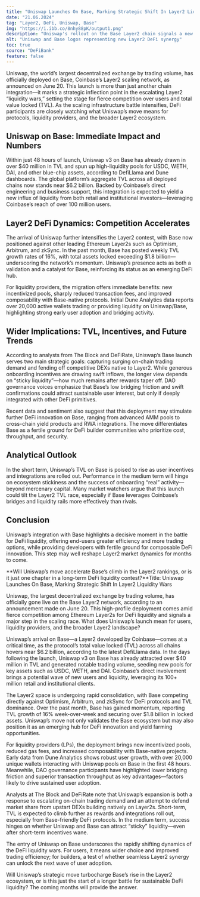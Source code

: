 ```yaml
---
title: "Uniswap Launches On Base, Marking Strategic Shift In Layer2 Liquidity Wars"
date: "21.06.2024"
tag: "Layer2, DeFi, Uniswap, Base"
img: "https://i.ibb.co/8nhy88pK/output1.png"
description: "Uniswap's rollout on the Base Layer2 chain signals a new era for DeFi liquidity and Layer2 competition."
alt: "Uniswap and Base logos representing new Layer2 DeFi synergy"
toc: true
source: "DeFiBank"
feature: false
---
```


Uniswap, the world’s largest decentralized exchange by trading volume, has officially deployed on Base, Coinbase’s Layer2 scaling network, as announced on June 20. This launch is more than just another chain integration—it marks a strategic inflection point in the escalating Layer2 “liquidity wars,” setting the stage for fierce competition over users and total value locked (TVL). As the scaling infrastructure battle intensifies, DeFi participants are closely watching what Uniswap’s move means for protocols, liquidity providers, and the broader Layer2 ecosystem.

## Uniswap on Base: Immediate Impact and Numbers

Within just 48 hours of launch, Uniswap v3 on Base has already drawn in over $40 million in TVL and spun up high-liquidity pools for USDC, WETH, DAI, and other blue-chip assets, according to DefiLlama and Dune dashboards. The global platform’s aggregate TVL across all deployed chains now stands near $6.2 billion. Backed by Coinbase’s direct engineering and business support, this integration is expected to yield a new influx of liquidity from both retail and institutional investors—leveraging Coinbase’s reach of over 100 million users.

## Layer2 DeFi Dynamics: Competition Accelerates

The arrival of Uniswap further intensifies the Layer2 contest, with Base now positioned against other leading Ethereum Layer2s such as Optimism, Arbitrum, and zkSync. In the past month, Base has posted weekly TVL growth rates of 16%, with total assets locked exceeding $1.8 billion—underscoring the network’s momentum. Uniswap’s presence acts as both a validation and a catalyst for Base, reinforcing its status as an emerging DeFi hub.

For liquidity providers, the migration offers immediate benefits: new incentivized pools, sharply reduced transaction fees, and improved composability with Base-native protocols. Initial Dune Analytics data reports over 20,000 active wallets trading or providing liquidity on Uniswap/Base, highlighting strong early user adoption and bridging activity.

## Wider Implications: TVL, Incentives, and Future Trends

According to analysts from The Block and DeFiRate, Uniswap’s Base launch serves two main strategic goals: capturing surging on-chain trading demand and fending off competitive DEXs native to Layer2. While generous onboarding incentives are drawing swift inflows, the longer view depends on “sticky liquidity”—how much remains after rewards taper off. DAO governance voices emphasize that Base’s low bridging friction and swift confirmations could attract sustainable user interest, but only if deeply integrated with other DeFi primitives.

Recent data and sentiment also suggest that this deployment may stimulate further DeFi innovation on Base, ranging from advanced AMM pools to cross-chain yield products and RWA integrations. The move differentiates Base as a fertile ground for DeFi builder communities who prioritize cost, throughput, and security.

## Analytical Outlook

In the short term, Uniswap’s TVL on Base is poised to rise as user incentives and integrations are rolled out. Performance in the medium term will hinge on ecosystem stickiness and the success of onboarding “real” activity—beyond mercenary capital. Many market watchers argue that this launch could tilt the Layer2 TVL race, especially if Base leverages Coinbase’s bridges and liquidity rails more effectively than rivals.

## Conclusion

Uniswap’s integration with Base highlights a decisive moment in the battle for DeFi liquidity, offering end-users greater efficiency and more trading options, while providing developers with fertile ground for composable DeFi innovation. This step may well reshape Layer2 market dynamics for months to come.

**Will Uniswap’s move accelerate Base’s climb in the Layer2 rankings, or is it just one chapter in a long-term DeFi liquidity contest?**Title: Uniswap Launches On Base, Marking Strategic Shift In Layer2 Liquidity Wars

Uniswap, the largest decentralized exchange by trading volume, has officially gone live on the Base Layer2 network, according to an announcement made on June 20. This high-profile deployment comes amid fierce competition among Ethereum Layer2s for DeFi liquidity and signals a major step in the scaling race. What does Uniswap’s launch mean for users, liquidity providers, and the broader Layer2 landscape?

Uniswap’s arrival on Base—a Layer2 developed by Coinbase—comes at a critical time, as the protocol’s total value locked (TVL) across all chains hovers near $6.2 billion, according to the latest DefiLlama data. In the days following the launch, Uniswap v3 on Base has already attracted over $40 million in TVL and generated notable trading volume, seeding new pools for key assets such as USDC, WETH, and DAI. Coinbase’s direct involvement brings a potential wave of new users and liquidity, leveraging its 100+ million retail and institutional clients.

The Layer2 space is undergoing rapid consolidation, with Base competing directly against Optimism, Arbitrum, and zkSync for DeFi protocols and TVL dominance. Over the past month, Base has gained momentum, reporting TVL growth of 16% week-over-week and securing over $1.8 billion in locked assets. Uniswap’s move not only validates the Base ecosystem but may also position it as an emerging hub for DeFi innovation and yield farming opportunities.

For liquidity providers (LPs), the deployment brings new incentivized pools, reduced gas fees, and increased composability with Base-native projects. Early data from Dune Analytics shows robust user growth, with over 20,000 unique wallets interacting with Uniswap pools on Base in the first 48 hours. Meanwhile, DAO governance participants have highlighted lower bridging friction and superior transaction throughput as key advantages—factors likely to drive sustained user adoption.

Analysts at The Block and DeFiRate note that Uniswap’s expansion is both a response to escalating on-chain trading demand and an attempt to defend market share from upstart DEXs building natively on Layer2s. Short-term, TVL is expected to climb further as rewards and integrations roll out, especially from Base-friendly DeFi protocols. In the medium term, success hinges on whether Uniswap and Base can attract “sticky” liquidity—even after short-term incentives wane.

The entry of Uniswap on Base underscores the rapidly shifting dynamics of the DeFi liquidity wars. For users, it means wider choice and improved trading efficiency; for builders, a test of whether seamless Layer2 synergy can unlock the next wave of user adoption.

Will Uniswap’s strategic move turbocharge Base’s rise in the Layer2 ecosystem, or is this just the start of a longer battle for sustainable DeFi liquidity? The coming months will provide the answer.